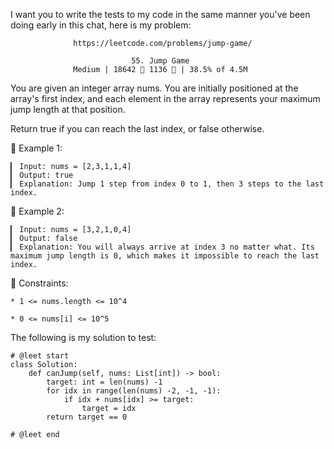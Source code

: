 I want you to write the tests to my code in the same manner you've been doing early in this chat, here is my problem:

                  https://leetcode.com/problems/jump-game/
                                      
                               55. Jump Game
                  Medium | 18642  1136  | 38.5% of 4.5M



You are given an integer array nums. You are initially positioned at the array's first index, and each element in the array represents your maximum jump length at that position.

Return true if you can reach the last index, or false otherwise.



󰛨 Example 1:

	▎ Input: nums = [2,3,1,1,4]
	▎ Output: true
	▎ Explanation: Jump 1 step from index 0 to 1, then 3 steps to the last index.

󰛨 Example 2:

	▎ Input: nums = [3,2,1,0,4]
	▎ Output: false
	▎ Explanation: You will always arrive at index 3 no matter what. Its maximum jump length is 0, which makes it impossible to reach the last index.



 Constraints:

	* 1 <= nums.length <= 10^4
	
	* 0 <= nums[i] <= 10^5


The following is my solution to test:

```
# @leet start
class Solution:
    def canJump(self, nums: List[int]) -> bool:
        target: int = len(nums) -1
        for idx in range(len(nums) -2, -1, -1):
            if idx + nums[idx] >= target:
                target = idx
        return target == 0
        
# @leet end
```
